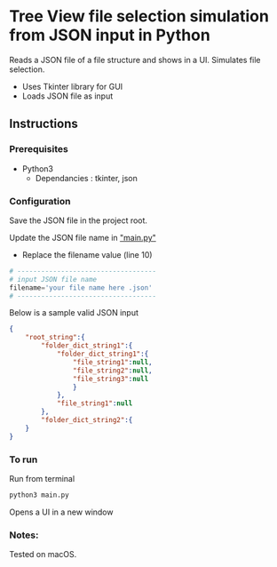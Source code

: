 # Tree View file selection simulation from JSON input in Python

Reads a JSON file of a file structure and shows in a UI. Simulates file selection.

- Uses Tkinter library for GUI
- Loads JSON file as input

## Instructions

### Prerequisites
- Python3
    - Dependancies : tkinter, json

### Configuration

Save the JSON file in the project root.

Update the JSON file name in ["main.py"](main.py)
- Replace the filename value (line 10)

```python
# -----------------------------------
# input JSON file name
filename='your file name here .json'
# -----------------------------------
```

Below is a sample valid JSON input
```json
{
    "root_string":{
        "folder_dict_string1":{
            "folder_dict_string1":{
                "file_string1":null,
                "file_string2":null,
                "file_string3":null
                }
            },
            "file_string1":null
        },
        "folder_dict_string2":{
    }
}
```

### To run

Run from terminal

```bash
python3 main.py
```

Opens a UI in a new window

### Notes:

Tested on macOS.
